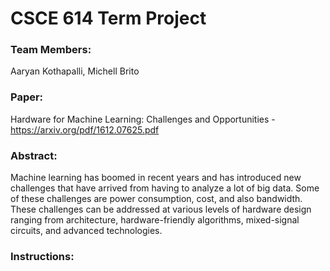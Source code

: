 # CSCE 614 Term Project

### Team Members: 
Aaryan Kothapalli, Michell Brito

### Paper: 
Hardware for Machine Learning: Challenges and Opportunities - https://arxiv.org/pdf/1612.07625.pdf

### Abstract: 
Machine learning has boomed in recent years and has introduced new challenges that have arrived from having to analyze a lot of big data. Some of these challenges are power consumption, cost, and also bandwidth. These challenges can be addressed at various levels of hardware design ranging from architecture, hardware-friendly algorithms, mixed-signal circuits, and advanced technologies.

### Instructions: 
